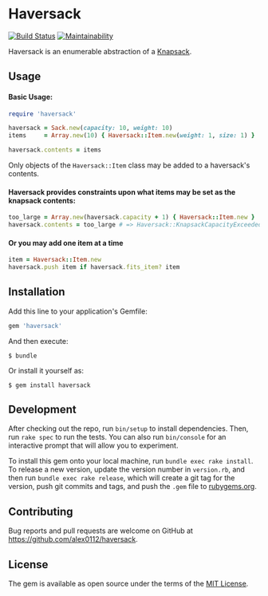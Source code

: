# Haversack
[![Build Status](https://travis-ci.org/alex0112/haversack.svg?branch=master)](https://travis-ci.org/alex0112/haversack) [![Maintainability](https://api.codeclimate.com/v1/badges/7ff5206188bb44910d07/maintainability)](https://codeclimate.com/github/alex0112/haversack/maintainability)


Haversack is an enumerable abstraction of a [Knapsack](https://en.wikipedia.org/wiki/Knapsack_problem).

## Usage

#### Basic Usage:
```ruby
require 'haversack'

haversack = Sack.new(capacity: 10, weight: 10)
items     = Array.new(10) { Haversack::Item.new(weight: 1, size: 1) }

haversack.contents = items
```
Only objects of the `Haversack::Item` class may be added to a haversack's contents.

#### Haversack provides constraints upon what items may be set as the knapsack contents:
```ruby
too_large = Array.new(haversack.capacity + 1) { Haversack::Item.new }
haversack.contents = too_large # => Haversack::KnapsackCapacityExceededError
```

#### Or you may add one item at a time
```ruby
item = Haversack::Item.new
haversack.push item if haversack.fits_item? item
```

## Installation

Add this line to your application's Gemfile:

```ruby
gem 'haversack'
```

And then execute:

    $ bundle

Or install it yourself as:

    $ gem install haversack


## Development

After checking out the repo, run `bin/setup` to install dependencies. Then, run `rake spec` to run the tests. You can also run `bin/console` for an interactive prompt that will allow you to experiment.

To install this gem onto your local machine, run `bundle exec rake install`. To release a new version, update the version number in `version.rb`, and then run `bundle exec rake release`, which will create a git tag for the version, push git commits and tags, and push the `.gem` file to [rubygems.org](https://rubygems.org).

## Contributing

Bug reports and pull requests are welcome on GitHub at https://github.com/alex0112/haversack.

## License

The gem is available as open source under the terms of the [MIT License](https://opensource.org/licenses/MIT).
